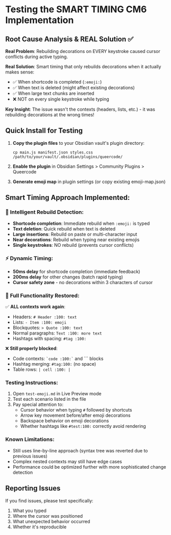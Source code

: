 # Testing the SMART TIMING CM6 Implementation

## Root Cause Analysis & REAL Solution ✅

**Real Problem**: Rebuilding decorations on EVERY keystroke caused cursor conflicts during active typing.

**Real Solution**: Smart timing that only rebuilds decorations when it actually makes sense:
- ✅ When shortcode is completed (`:emoji:`)
- ✅ When text is deleted (might affect existing decorations) 
- ✅ When large text chunks are inserted
- ❌ NOT on every single keystroke while typing

**Key Insight**: The issue wasn't the contexts (headers, lists, etc.) - it was rebuilding decorations at the wrong times!

## Quick Install for Testing

1. **Copy the plugin files** to your Obsidian vault's plugin directory:
   ```
   cp main.js manifest.json styles.css /path/to/your/vault/.obsidian/plugins/queercode/
   ```

2. **Enable the plugin** in Obsidian Settings > Community Plugins > Queercode

3. **Generate emoji map** in plugin settings (or copy existing emoji-map.json)

## Smart Timing Approach Implemented:

### 🧠 **Intelligent Rebuild Detection**:
- **Shortcode completion**: Immediate rebuild when `:emoji:` is typed
- **Text deletion**: Quick rebuild when text is deleted
- **Large insertions**: Rebuild on paste or multi-character input
- **Near decorations**: Rebuild when typing near existing emojis
- **Single keystrokes**: NO rebuild (prevents cursor conflicts)

### ⚡ **Dynamic Timing**:
- **50ms delay** for shortcode completion (immediate feedback)
- **200ms delay** for other changes (batch rapid typing)
- **Cursor safety zone** - no decorations within 3 characters of cursor

### 🎯 **Full Functionality Restored**:
✅ **ALL contexts work again**:
- Headers: `# Header :100: text` 
- Lists: `- Item :100: emoji`
- Blockquotes: `> Quote :100: text`
- Normal paragraphs: `Text :100: more text`
- Hashtags with spacing: `#tag :100:`

❌ **Still properly blocked**:
- Code contexts: `` `code :100:` `` and ``` blocks
- Hashtag merging: `#tag:100:` (no space)
- Table rows: `| cell :100: |`

### Testing Instructions:

1. Open `test-emoji.md` in Live Preview mode
2. Test each scenario listed in the file
3. Pay special attention to:
   - Cursor behavior when typing `#` followed by shortcuts
   - Arrow key movement before/after emoji decorations
   - Backspace behavior on emoji decorations
   - Whether hashtags like `#test:100:` correctly avoid rendering

### Known Limitations:

- Still uses line-by-line approach (syntax tree was reverted due to previous issues)
- Complex nested contexts may still have edge cases
- Performance could be optimized further with more sophisticated change detection

## Reporting Issues

If you find issues, please test specifically:
1. What you typed
2. Where the cursor was positioned
3. What unexpected behavior occurred
4. Whether it's reproducible